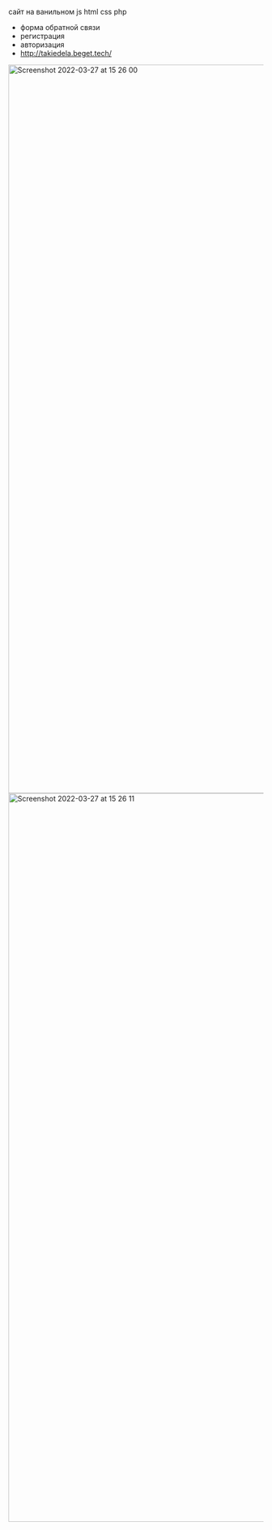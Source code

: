 сайт на ванильном js html css php
- форма обратной связи
- регистрация
- авторизация
- http://takiedela.beget.tech/
<img width="1437" alt="Screenshot 2022-03-27 at 15 26 00" src="https://user-images.githubusercontent.com/63720882/160281325-bbac6b4d-5332-4118-a71a-8a7d4faf6991.png">
<img width="1437" alt="Screenshot 2022-03-27 at 15 26 11" src="https://user-images.githubusercontent.com/63720882/160281333-34ff8c3c-bd98-4e2b-b72c-14e040c6844e.png">
